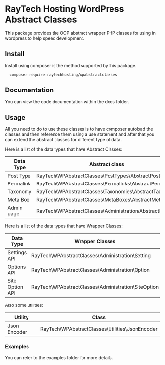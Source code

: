 # RayTech Hosting WordPress Abstract Classes

This package provides the OOP abstract wrapper PHP classes for using in wordpress to help speed development.

## Install

Install using composer is the method supported by this package.

```bash
  composer require raytechhosting/wpabstractclasses
```

## Documentation

You can view the code documentation within the docs folder.

## Usage

All you need to do to use these classes is to have composer autoload the classes and then reference them using a use statement and after that you can extend the abstract classes for different type of data.

Here is a list of the data types that have Abstract Classes:

| Data Type  | Abstract class                                         |
|------------|--------------------------------------------------------|
| Post Type  | RayTech\WPAbstractClasses\PostTypes\AbstractPostType   |
| Permalink  | RayTech\WPAbstractClasses\Permalinks\AbstractPermalink |
| Taxonomy   | RayTech\WPAbstractClasses\Taxonomies\AbstractTaxonomy  |
| Meta Box   | RayTech\WPAbstractClasses\MetaBoxes\AbstractMetaBox    |
| Admin page | RayTech\WPAbstractClasses\Administration\AbstractPage  |

Here is a list of the data types that have Wrapper Classes:

| Data Type       | Wrapper Classes                                     |
|-----------------|-----------------------------------------------------|
| Settings API    | RayTech\WPAbstractClasses\Administration\Setting    |
| Options API     | RayTech\WPAbstractClasses\Administration\Option     |
| Site Option API | RayTech\WPAbstractClasses\Administration\SiteOption |

Also some utilities:

| Utility      | Class                                           |
|--------------|-------------------------------------------------|
| Json Encoder | RayTech\WPAbstractClasses\Utilities\JsonEncoder |

### Examples

You can refer to the examples folder for more details.
